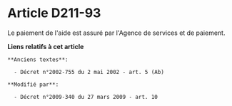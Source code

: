 # Article D211-93

Le paiement de l'aide est assuré par l'Agence de services et de paiement.

**Liens relatifs à cet article**

	**Anciens textes**:

	  - Décret n°2002-755 du 2 mai 2002 - art. 5 (Ab)

	**Modifié par**:

	  - Décret n°2009-340 du 27 mars 2009 - art. 10
